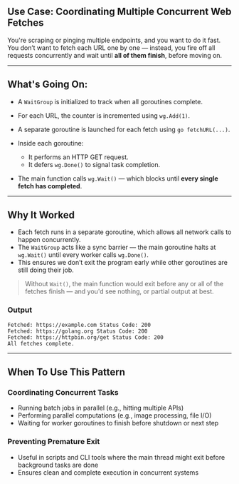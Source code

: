 ## Use Case: Coordinating Multiple Concurrent Web Fetches

You're scraping or pinging multiple endpoints, and you want to do it fast. You don’t want to fetch each URL one by one — instead, you fire off all requests concurrently and wait until **all of them finish**, before moving on.

---

## What's Going On:

* A `WaitGroup` is initialized to track when all goroutines complete.
* For each URL, the counter is incremented using `wg.Add(1)`.
* A separate goroutine is launched for each fetch using `go fetchURL(...)`.
* Inside each goroutine:

  * It performs an HTTP GET request.
  * It defers `wg.Done()` to signal task completion.
* The main function calls `wg.Wait()` — which blocks until **every single fetch has completed**.

---

## Why It Worked

* Each fetch runs in a separate goroutine, which allows all network calls to happen concurrently.
* The `WaitGroup` acts like a sync barrier — the main goroutine halts at `wg.Wait()` until every worker calls `wg.Done()`.
* This ensures we don’t exit the program early while other goroutines are still doing their job.

> Without `Wait()`, the main function would exit before any or all of the fetches finish — and you'd see nothing, or partial output at best.

### Output

```
Fetched: https://example.com Status Code: 200
Fetched: https://golang.org Status Code: 200
Fetched: https://httpbin.org/get Status Code: 200
All fetches complete.
```

---

## When To Use This Pattern

### Coordinating Concurrent Tasks

* Running batch jobs in parallel (e.g., hitting multiple APIs)
* Performing parallel computations (e.g., image processing, file I/O)
* Waiting for worker goroutines to finish before shutdown or next step

### Preventing Premature Exit

* Useful in scripts and CLI tools where the main thread might exit before background tasks are done
* Ensures clean and complete execution in concurrent systems
